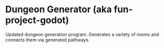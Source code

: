 # Dungeon Generator (aka fun-project-godot)
 Updated dungeon generation program. Generates a variety of rooms and connects them via generated pathways.
